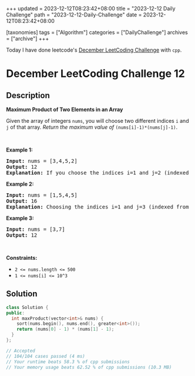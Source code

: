 +++
updated = 2023-12-12T08:23:42+08:00
title = "2023-12-12 Daily Challenge"
path = "2023-12-12-Daily-Challenge"
date = 2023-12-12T08:23:42+08:00

[taxonomies]
tags = ["Algorithm"]
categories = ["DailyChallenge"]
archives = ["archive"]
+++

Today I have done leetcode's [December LeetCoding Challenge](https://leetcode.com/problems/maximum-product-of-two-elements-in-an-array/) with `cpp`.

<!-- more -->

# December LeetCoding Challenge 12

## Description

**Maximum Product of Two Elements in an Array**

Given the array of integers <code>nums</code>, you will choose two different indices <code>i</code> and <code>j</code> of that array. <em>Return the maximum value of</em> <code>(nums[i]-1)*(nums[j]-1)</code>.
<p>&nbsp;</p>
<p><strong class="example">Example 1:</strong></p>

<pre>
<strong>Input:</strong> nums = [3,4,5,2]
<strong>Output:</strong> 12 
<strong>Explanation:</strong> If you choose the indices i=1 and j=2 (indexed from 0), you will get the maximum value, that is, (nums[1]-1)*(nums[2]-1) = (4-1)*(5-1) = 3*4 = 12. 
</pre>

<p><strong class="example">Example 2:</strong></p>

<pre>
<strong>Input:</strong> nums = [1,5,4,5]
<strong>Output:</strong> 16
<strong>Explanation:</strong> Choosing the indices i=1 and j=3 (indexed from 0), you will get the maximum value of (5-1)*(5-1) = 16.
</pre>

<p><strong class="example">Example 3:</strong></p>

<pre>
<strong>Input:</strong> nums = [3,7]
<strong>Output:</strong> 12
</pre>

<p>&nbsp;</p>
<p><strong>Constraints:</strong></p>

<ul>
	<li><code>2 &lt;= nums.length &lt;= 500</code></li>
	<li><code>1 &lt;= nums[i] &lt;= 10^3</code></li>
</ul>


## Solution

``` cpp
class Solution {
public:
  int maxProduct(vector<int>& nums) {
    sort(nums.begin(), nums.end(), greater<int>());
    return (nums[0] - 1) * (nums[1] - 1);
  }
};

// Accepted
// 104/104 cases passed (4 ms)
// Your runtime beats 58.3 % of cpp submissions
// Your memory usage beats 62.52 % of cpp submissions (10.3 MB)
```
